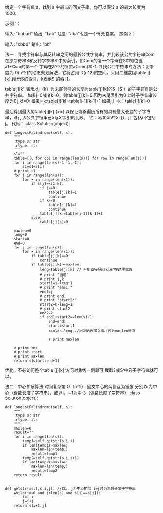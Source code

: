 给定一个字符串 s，找到 s 中最长的回文子串。你可以假设 s 的最大长度为1000。

示例 1：

输入: "babad"
输出: "bab"
注意: "aba"也是一个有效答案。
示例 2：

输入: "cbbd"
输出: "bb"

法一：寻找字符串与其反转串之间的最长公共字符串，并比较该公共字符串Com在原字符串S和反转字符串S‘中的索引，如Com的第一个字母在S中的位置a1+Com的第一个
字母在S‘中的位置a2=len(S)-1.
寻找公共字符串的方法：复杂度为 O(n^2)的动态规划解法，它将占用 
O(n^2)的空间。采用二维数组table[j][k],j表示S的索引，k表示S'的索引。

table[j][k]
表示以j（k）为末尾索引的长度为table[j][k]的S（S'）的子字符串是公共字符串。
如果j=0或者k=0，则table[j][k]=0 因为末尾索引为0 此时子字符串长度为0
j,k!=0:
如果j=k:table[j][k]=table[j-1][k-1]+1 
如果j！=k：table[j][k]=0

最后得到最大的table[j][k] (>=) 以保证能够遍历所有的具有最大长度的子字符串，进行该公共字符串在S与S‘索引的比较。
注：python中S【i，j】包括i不包括j。
代码：
class Solution(object):
    
    def longestPalindrome(self, s):
        """
        :type s: str
        :rtype: str
        """
        s1=""
        table=[[0 for col in range(len(s))] for row in range(len(s))]
        for i in range(len(s)-1,-1,-1):
            s1=s1+s[i]
        # print s1
        for j in range(len(s)):
            for k in range(len(s1)):
                if s[j]==s1[k]:
                    if j==0:
                        table[j][k]=1
                        continue
                    if k==0:
                        table[j][k]=1
                        continue
                    table[j][k]=table[j-1][k-1]+1
                else:
                    table[j][k]=0
                
        maxlen=0
        leng=0
        start=0
        end=0
        for j in range(len(s)):
            for k in range(len(s1)):
                if table[j][k]==0:
                    continue
                if table[j][k]>=maxlen:
                    leng=table[j][k] // 不能直接把maxlen在这里赋值
                    # print "当前"
                    # print j,k
                    start1=j-leng+1
                    # print "end1:"
                    end1=j
                    # print end1
                    # print "start2:"
                    start2=k-leng+1
                    # print start2
                    end2=k
                    if end1+start2==len(s)-1:
                        end=end1
                        start=start1
                        maxlen=leng //比较确为回文串才可为maxlen赋值
                        
                        # print maxlen
                
        # print end
        # print start
        # print maxlen     
        return s[start:end+1]
优化：不必访问整个table [j][k] 访问对角线一侧即可 截取S或S‘中的子字符串就可以。

法二：中心扩展算法
时间复杂度 O（n^2）
回文中心的两侧互为镜像
分别以i为中心（奇数长度子字符串），或以i，i+1为中心（偶数长度子字符串）
class Solution(object):
    
    def longestPalindrome(self, s):
        """
        :type s: str
        :rtype: str
        """
        maxlen=0
        result=""
        for i in range(len(s)):
            temp1=self.getstr(s,i,i)
            if len(temp1)>maxlen:
                maxlen=len(temp1)
                result=temp1
            temp2=self.getstr(s,i,i+1)
            if len(temp2)>maxlen:
                maxlen=len(temp2)
                result=temp2
        return result
                
        
    def getstr(self,s,i,j): //以i，j为中心扩展 i=j时为奇数长度子字符串
        while(i>=0 and j<len(s) and s[i]==s[j]):
            i=i-1
            j=j+1
        return s[i+1:j]
